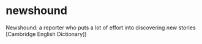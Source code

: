 # newshound
Newshound: a reporter who puts a lot of effort into discovering new stories [Cambridge English Dictionary])

